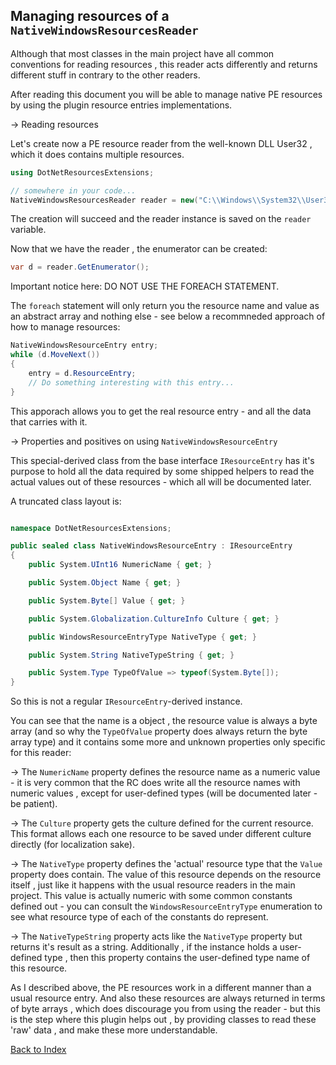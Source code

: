 ## Managing resources of a `NativeWindowsResourcesReader`

Although that most classes in the main project have all common conventions
for reading resources , this reader acts differently and returns different
stuff in contrary to the other readers.

After reading this document you will be able to manage native PE resources
by using the plugin resource entries implementations.

-> Reading resources

Let's create now a PE resource reader from the well-known DLL User32 , which
it does contains multiple resources.

~~~C#
using DotNetResourcesExtensions;

// somewhere in your code...
NativeWindowsResourcesReader reader = new("C:\\Windows\\System32\\User32.dll");
~~~

The creation will succeed and the reader instance is saved on the `reader` variable.

Now that we have the reader , the enumerator can be created:

~~~C#
var d = reader.GetEnumerator();
~~~

Important notice here: DO NOT USE THE FOREACH STATEMENT.

The `foreach` statement will only return you the resource name and value as an abstract array
and nothing else - see below a recommneded approach of how to manage resources:

~~~C#
NativeWindowsResourceEntry entry;
while (d.MoveNext())
{
	entry = d.ResourceEntry;
	// Do something interesting with this entry...
}
~~~

This apporach allows you to get the real resource entry - and all the data that carries with it.

-> Properties and positives on using `NativeWindowsResourceEntry`

This special-derived class from the base interface `IResourceEntry`
has it's purpose to hold all the data required by some shipped helpers
to read the actual values out of these resources - which all will be documented later.

A truncated class layout is:
~~~C#

namespace DotNetResourcesExtensions;

public sealed class NativeWindowsResourceEntry : IResourceEntry
{
	public System.UInt16 NumericName { get; }

	public System.Object Name { get; }

	public System.Byte[] Value { get; }

	public System.Globalization.CultureInfo Culture { get; }

	public WindowsResourceEntryType NativeType { get; }

	public System.String NativeTypeString { get; }

	public System.Type TypeOfValue => typeof(System.Byte[]);
}

~~~

So this is not a regular `IResourceEntry`-derived instance.

You can see that the name is a object , the resource value
is always a byte array (and so why the `TypeOfValue` property does always return the byte array type)
and it contains some more and unknown properties only specific for this reader:

-> The `NumericName` property defines the resource name as a numeric value - 
it is very common that the RC does write all the resource names with numeric values , 
except for user-defined types (will be documented later - be patient).

-> The `Culture` property gets the culture defined for the current resource.
This format allows each one resource to be saved under different culture directly
(for localization sake).

-> The `NativeType` property defines the 'actual' resource type that the `Value` property
does contain. The value of this resource depends on the resource itself , just like it happens
with the usual resource readers in the main project. This value is actually numeric with some 
common constants defined out - you can consult the `WindowsResourceEntryType` enumeration
to see what resource type of each of the constants do represent.

-> The `NativeTypeString` property acts like the `NativeType` property but returns it's result as a string.
Additionally , if the instance holds a user-defined type , then this property contains the user-defined type name of this resource.


As I described above, the PE resources work in a different manner than a usual resource entry.
And also these resources are always returned in terms of byte arrays , which does discourage you from using the reader -
but this is the step where this plugin helps out , by providing classes to read these 'raw' data , and make these more understandable.

[Back to Index](https://github.com/mdcdi1315/dotnetresourcesextensions/blob/master/Docs/Main.md)

